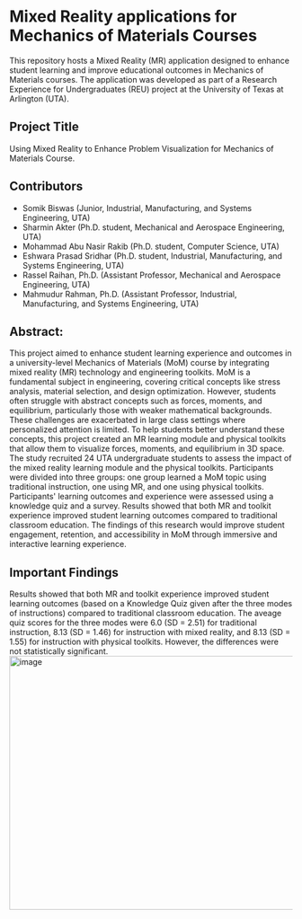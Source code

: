 # Mixed Reality applications for Mechanics of Materials Courses
This repository hosts a Mixed Reality (MR) application designed to enhance student learning and improve educational outcomes in Mechanics of Materials courses. The application was developed as part of a Research Experience for Undergraduates (REU) project at the University of Texas at Arlington (UTA).
## Project Title
Using Mixed Reality to Enhance Problem Visualization for Mechanics of Materials Course.
## Contributors
- Somik Biswas (Junior, Industrial, Manufacturing, and Systems Engineering, UTA)
- Sharmin Akter (Ph.D. student, Mechanical and Aerospace Engineering, UTA)
- Mohammad Abu Nasir Rakib (Ph.D. student, Computer Science, UTA)
- Eshwara Prasad Sridhar (Ph.D. student, Industrial, Manufacturing, and Systems Engineering, UTA)
- Rassel Raihan, Ph.D. (Assistant Professor, Mechanical and Aerospace Engineering, UTA)
- Mahmudur Rahman, Ph.D. (Assistant Professor, Industrial, Manufacturing, and Systems Engineering, UTA)
## Abstract:
This project aimed to enhance student learning experience and outcomes in a university-level Mechanics of Materials (MoM) course by integrating mixed reality (MR) technology and engineering toolkits. MoM is a fundamental subject in engineering, covering critical concepts like stress analysis, material selection, and design optimization. However, students often struggle with abstract concepts such as forces, moments, and equilibrium, particularly those with weaker mathematical backgrounds. These challenges are exacerbated in large class settings where personalized attention is limited. To help students better understand these concepts, this project created an MR learning module and physical toolkits that allow them to visualize forces, moments, and equilibrium in 3D space. The study recruited 24 UTA undergraduate students to assess the impact of the mixed reality learning module and the physical toolkits. Participants were divided into three groups: one group learned a MoM topic using traditional instruction, one using MR, and one using physical toolkits. Participants' learning outcomes and experience were assessed using a knowledge quiz and a survey. Results showed that both MR and toolkit experience improved student learning outcomes compared to traditional classroom education. The findings of this research would improve student engagement, retention, and accessibility in MoM through immersive and interactive learning experience.
## Important Findings
Results showed that both MR and toolkit experience improved student learning outcomes (based on a Knowledge Quiz given after the three modes of instructions) compared to traditional classroom education. The aveage quiz scores for the three modes were 6.0 (SD = 2.51) for traditional instruction, 8.13 (SD = 1.46) for instruction with mixed reality, and 8.13 (SD = 1.55) for instruction with physical toolkits. However, the differences were not statistically significant.
<img width="752" height="452" alt="image" src="https://github.com/user-attachments/assets/366a29d2-4e8b-4705-a266-d014596bdd59" />

